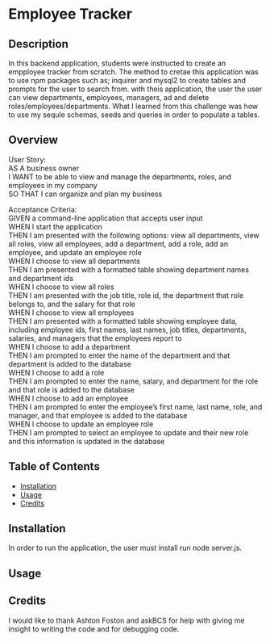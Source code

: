# Employee Tracker

## Description

In this backend application, students were instructed to create an empployee tracker from scratch. The method to cretae this application was to use npm packages such as; inquirer and mysql2 to create tables and prompts for the user to search from. with theis application, the user the user can view departments, employees, managers, ad and delete roles/employees/departments. What I learned from this challenge was how to use my sequle schemas, seeds and queries in order to populate a tables.

## Overview

User Story:<br>
AS A business owner<br>
I WANT to be able to view and manage the departments, roles, and employees in my company<br>
SO THAT I can organize and plan my business

Acceptance Criteria:<br>
GIVEN a command-line application that accepts user input<br>
WHEN I start the application<br>
THEN I am presented with the following options: view all departments, view all roles, view all employees, add a department, add a role, add an employee, and update an employee role<br>
WHEN I choose to view all departments<br>
THEN I am presented with a formatted table showing department names and department ids<br>
WHEN I choose to view all roles<br>
THEN I am presented with the job title, role id, the department that role belongs to, and the salary for that role<br>
WHEN I choose to view all employees<br>
THEN I am presented with a formatted table showing employee data, including employee ids, first names, last names, job titles, departments, salaries, and managers that the employees report to<br>
WHEN I choose to add a department<br>
THEN I am prompted to enter the name of the department and that department is added to the database<br>
WHEN I choose to add a role<br>
THEN I am prompted to enter the name, salary, and department for the role and that role is added to the database<br>
WHEN I choose to add an employee<br>
THEN I am prompted to enter the employee’s first name, last name, role, and manager, and that employee is added to the database<br>
WHEN I choose to update an employee role<br>
THEN I am prompted to select an employee to update and their new role and this information is updated in the database



## Table of Contents

- [Installation](#installation)
- [Usage](#usage)
- [Credits](#credits)

## Installation

In order to run the application, the user must install run node server.js.

## Usage



## Credits

I would like to thank Ashton Foston and askBCS for help with giving me insight to writing the code and for debugging code.


